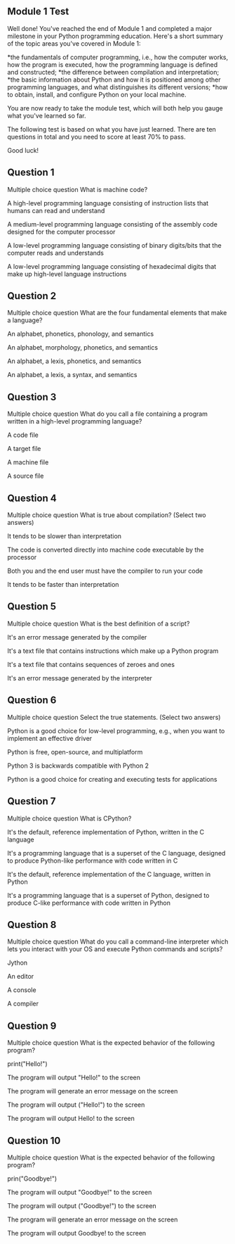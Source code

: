 ## Module 1 Test
Well done! You've reached the end of Module 1 and completed a major milestone in your Python programming education. Here's a short summary of the topic areas you've covered in Module 1:

*the fundamentals of computer programming, i.e., how the computer works, how the program is executed, how the programming language is defined and constructed;
*the difference between compilation and interpretation;
*the basic information about Python and how it is positioned among other programming languages, and what distinguishes its different versions;
*how to obtain, install, and configure Python on your local machine.

You are now ready to take the module test, which will both help you gauge what you've learned so far.

The following test is based on what you have just learned. There are ten questions in total and you need to score at least 70% to pass.

Good luck!


## Question 1

Multiple choice question
What is machine code?


A high-level programming language consisting of instruction lists that humans can read and understand

A medium-level programming language consisting of the assembly code designed for the computer processor

A low-level programming language consisting of binary digits/bits that the computer reads and understands

A low-level programming language consisting of hexadecimal digits that make up high-level language instructions

## Question 2
Multiple choice question
What are the four fundamental elements that make a language?


An alphabet, phonetics, phonology, and semantics

An alphabet, morphology, phonetics, and semantics

An alphabet, a lexis, phonetics, and semantics

An alphabet, a lexis, a syntax, and semantics

## Question 3

Multiple choice question
What do you call a file containing a program written in a high-level programming language?


A code file

A target file

A machine file

A source file

## Question 4
Multiple choice question
What is true about compilation? (Select two answers)


It tends to be slower than interpretation

The code is converted directly into machine code executable by the processor

Both you and the end user must have the compiler to run your code

It tends to be faster than interpretation

## Question 5
Multiple choice question
What is the best definition of a script?


It's an error message generated by the compiler

It's a text file that contains instructions which make up a Python program

It's a text file that contains sequences of zeroes and ones

It's an error message generated by the interpreter

## Question 6
Multiple choice question
Select the true statements. (Select two answers)


Python is a good choice for low-level programming, e.g., when you want to implement an effective driver

Python is free, open-source, and multiplatform

Python 3 is backwards compatible with Python 2

Python is a good choice for creating and executing tests for applications

## Question 7
Multiple choice question
What is CPython?


It's the default, reference implementation of Python, written in the C language

It's a programming language that is a superset of the C language, designed to produce Python-like performance with code written in C

It's the default, reference implementation of the C language, written in Python

It's a programming language that is a superset of Python, designed to produce C-like performance with code written in Python

## Question 8
Multiple choice question
What do you call a command-line interpreter which lets you interact with your OS and execute Python commands and scripts?


Jython

An editor

A console

A compiler

## Question 9
Multiple choice question
What is the expected behavior of the following program?

print("Hello!")
 

The program will output "Hello!" to the screen

The program will generate an error message on the screen

The program will output ("Hello!") to the screen

The program will output Hello! to the screen

## Question 10
Multiple choice question
What is the expected behavior of the following program?

prin("Goodbye!")
 

The program will output "Goodbye!" to the screen

The program will output ("Goodbye!") to the screen

The program will generate an error message on the screen

The program will output Goodbye! to the screen
